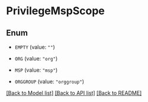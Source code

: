 # PrivilegeMspScope

## Enum


* `EMPTY` (value: `""`)

* `ORG` (value: `"org"`)

* `MSP` (value: `"msp"`)

* `ORGGROUP` (value: `"orggroup"`)


[[Back to Model list]](../README.md#documentation-for-models) [[Back to API list]](../README.md#documentation-for-api-endpoints) [[Back to README]](../README.md)


